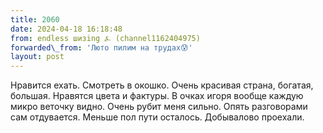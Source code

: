 ```yaml
---
title: 2060
date: 2024-04-18 16:18:48
from: endless шизing ⍼ (channel1162404975)
forwarded\_from: 'Люто пилим на трудах😰'
layout: post
---
```


Нравится ехать. Смотреть в окошко. Очень красивая страна, богатая, большая. Нравятся цвета и фактуры. В очках игоря вообще каждую микро веточку видно. Очень рубит меня сильно. Опять разговорами сам отдувается. Меньше пол пути осталось. Добывалово проехали.
